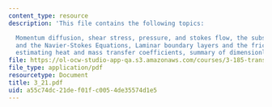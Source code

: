 ```yaml
---
content_type: resource
description: 'This file contains the following topics:

  Momentum diffusion, shear stress, pressure, and stokes flow, the substantial derivative
  and the Navier-Stokes Equations, Laminar boundary layers and the friction factor,
  estimating heat and mass transfer coefficients, summary of dimensionless numbers.'
file: https://ol-ocw-studio-app-qa.s3.amazonaws.com/courses/3-185-transport-phenomena-in-materials-engineering-fall-2003/a55c74dc21def01fc0054de35574d1e5_3_21.pdf
file_type: application/pdf
resourcetype: Document
title: 3_21.pdf
uid: a55c74dc-21de-f01f-c005-4de35574d1e5
---
```

